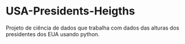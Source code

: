 # USA-Presidents-Heigths
Projeto de ciência de dados que trabalha com dados das alturas dos presidentes dos EUA usando python.
